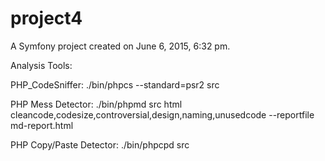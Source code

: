 project4
========

A Symfony project created on June 6, 2015, 6:32 pm.

Analysis Tools:

PHP_CodeSniffer: ./bin/phpcs --standard=psr2 src

PHP Mess Detector: ./bin/phpmd src html cleancode,codesize,controversial,design,naming,unusedcode --reportfile md-report.html

PHP Copy/Paste Detector: ./bin/phpcpd src
